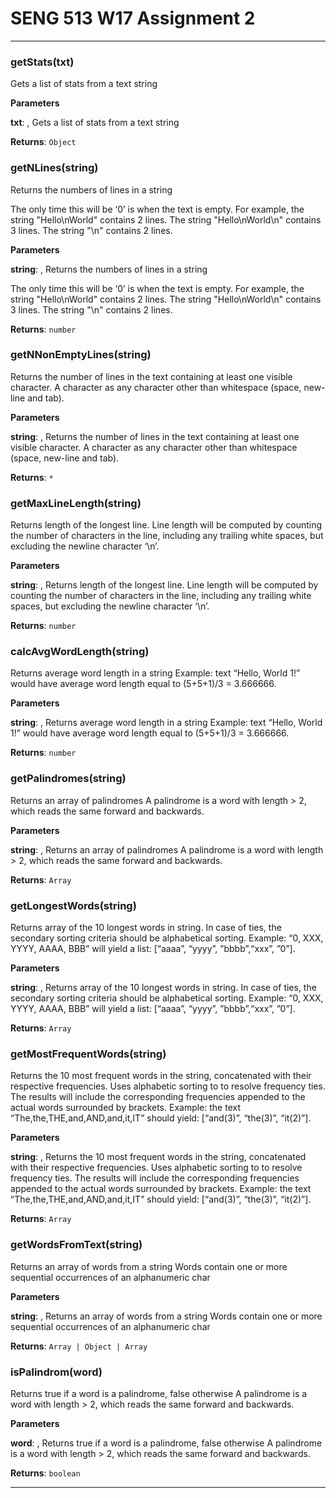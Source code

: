 # SENG 513 W17 Assignment 2

* * *

### getStats(txt) 

Gets a list of stats from a text string

**Parameters**

**txt**: , Gets a list of stats from a text string

**Returns**: `Object`


### getNLines(string) 

Returns the numbers of lines in a string

The only time this will be ‘0’ is when the text is empty.
For example, the string "Hello\nWorld" contains 2 lines.
The string "Hello\nWorld\n" contains 3 lines.
The string "\n" contains 2 lines.

**Parameters**

**string**: , Returns the numbers of lines in a string

The only time this will be ‘0’ is when the text is empty.
For example, the string "Hello\nWorld" contains 2 lines.
The string "Hello\nWorld\n" contains 3 lines.
The string "\n" contains 2 lines.

**Returns**: `number`


### getNNonEmptyLines(string) 

Returns the number of lines in the text containing at
least one visible character. A character as any character
other than whitespace (space, new-line and tab).

**Parameters**

**string**: , Returns the number of lines in the text containing at
least one visible character. A character as any character
other than whitespace (space, new-line and tab).

**Returns**: `*`


### getMaxLineLength(string) 

Returns length of the longest line. Line length will be computed by
counting the number of characters in the line, including any trailing
white spaces, but excluding the newline character ‘\n’.

**Parameters**

**string**: , Returns length of the longest line. Line length will be computed by
counting the number of characters in the line, including any trailing
white spaces, but excluding the newline character ‘\n’.

**Returns**: `number`


### calcAvgWordLength(string) 

Returns average word length in a string
Example: text “Hello, World 1!” would have average
word length equal to (5+5+1)/3 = 3.666666.

**Parameters**

**string**: , Returns average word length in a string
Example: text “Hello, World 1!” would have average
word length equal to (5+5+1)/3 = 3.666666.

**Returns**: `number`


### getPalindromes(string) 

Returns an array of palindromes
A palindrome is a word with length > 2, which reads the
same forward and backwards.

**Parameters**

**string**: , Returns an array of palindromes
A palindrome is a word with length > 2, which reads the
same forward and backwards.

**Returns**: `Array`


### getLongestWords(string) 

Returns array of the 10 longest words in string. In case of ties,
the secondary sorting criteria should be alphabetical sorting.
Example: “0, XXX, YYYY, AAAA, BBB” will yield a list: [“aaaa”, “yyyy”, ”bbbb”,“xxx”, ”0”].

**Parameters**

**string**: , Returns array of the 10 longest words in string. In case of ties,
the secondary sorting criteria should be alphabetical sorting.
Example: “0, XXX, YYYY, AAAA, BBB” will yield a list: [“aaaa”, “yyyy”, ”bbbb”,“xxx”, ”0”].

**Returns**: `Array`


### getMostFrequentWords(string) 

Returns the 10 most frequent words in the string, concatenated with their respective frequencies.
Uses alphabetic sorting to to resolve frequency ties. The results will include the corresponding
frequencies appended to the actual words surrounded by brackets.
Example: the text “The,the,THE,and,AND,and,it,IT”
should yield: [“and(3)”, “the(3)”, “it(2)”].

**Parameters**

**string**: , Returns the 10 most frequent words in the string, concatenated with their respective frequencies.
Uses alphabetic sorting to to resolve frequency ties. The results will include the corresponding
frequencies appended to the actual words surrounded by brackets.
Example: the text “The,the,THE,and,AND,and,it,IT”
should yield: [“and(3)”, “the(3)”, “it(2)”].

**Returns**: `Array`


### getWordsFromText(string) 

Returns an array of words from a string
Words contain one or more sequential occurrences of an alphanumeric char

**Parameters**

**string**: , Returns an array of words from a string
Words contain one or more sequential occurrences of an alphanumeric char

**Returns**: `Array | Object | Array`


### isPalindrom(word) 

Returns true if a word is a palindrome, false otherwise
A palindrome is a word with length > 2, which reads the
same forward and backwards.

**Parameters**

**word**: , Returns true if a word is a palindrome, false otherwise
A palindrome is a word with length > 2, which reads the
same forward and backwards.

**Returns**: `boolean`



* * *










